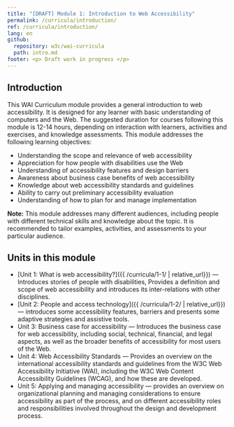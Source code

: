 ```yaml
---
title: "[DRAFT] Module 1: Introduction to Web Accessibility"
permalink: /curricula/introduction/
ref: /curricula/introduction/
lang: en
github:
  repository: w3c/wai-curricula
  path: intro.md
footer: <p> Draft work in progress </p>
---
```


## Introduction

This WAI Curriculum module provides a general introduction to web accessibility. It is designed for any learner with basic understanding of computers and the Web. The suggested duration for courses following this module is 12-14 hours, depending on interaction with learners, activities and exercises, and knowledge assessments. This module addresses the following learning objectives:

* Understanding the scope and relevance of web accessibility
* Appreciation for how people with disabilities use the Web
* Understanding of accessibility features and design barriers
* Awareness about business case benefits of web accessibility
* Knowledge about web accessibility standards and guidelines
* Ability to carry out preliminary accessibility evaluation
* Understanding of how to plan for and manage implementation

**Note:** This module addresses many different audiences, including people with different technical skills and knowledge about the topic. It is recommended to tailor examples, activities, and assessments to your particular audience.

## Units in this module

* [Unit 1: What is web accessibility?]({{ /curricula/1-1/ | relative_url}}) — Introduces stories of people with disabilities, Provides a definition and scope of web accessibility and introduces its inter-relations with other disciplines.
* [Unit 2: People and access technology]({{ /curricula/1-2/ | relative_url}}) &mdash; introduces some accessibility features, barriers and presents some adaptive strategies and  assistive tools.
* Unit 3: Business case for accessibility &mdash; Introduces the business case for web accessibility, including social, technical, financial, and legal aspects, as well as the broader benefits of accessibility for most users of the Web.
* Unit 4: Web Accessibility Standards — Provides an overview on the international accessibility standards and guidelines from the W3C Web Accessibility Initiative (WAI), including the W3C Web Content Accessibility Guidelines (WCAG), and how these are developed.
* Unit 5: Applying and managing accessibility &mdash; provides an overview on  organizational planning and managing considerations to ensure accessibility as part of the process, and on different accessibility roles and responsibilities involved throughout the design and development process.


